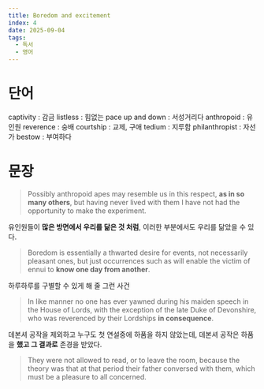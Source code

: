 ```yaml
---
title: Boredom and excitement
index: 4
date: 2025-09-04
tags:
  - 독서
  - 영어
---
```

# 단어

captivity : 감금
listless : 힘없는
pace up and down : 서성거리다
anthropoid  : 유인원
reverence : 숭배
courtship : 교제, 구애
tedium : 지루함
philanthropist : 자선가
bestow : 부여하다
# 문장

>Possibly anthropoid apes may resemble us in this
respect, **as in so many others**, but having never
lived with them I have not had the opportunity to
make the experiment.

유인원들이 **많은 방면에서 우리를 닮은 것 처럼**, 이러한 부분에서도 우리를 닮았을 수 있다.

> Boredom is
essentially a thwarted desire for events, not
necessarily pleasant ones, but just occurrences
such as will enable the victim of ennui to **know one
day from another**.

하루하루를 구별할 수 있게 해 줄 그런 사건

> In like manner
no one has ever yawned during his maiden speech
in the House of Lords, with the exception of the
late Duke of Devonshire, who was reverenced by
their Lordships **in consequence**.

데본셔 공작을 제외하고 누구도 첫 연설중에 하품을 하지 않았는데, 데본셔 공작은 하품을 **했고 그 결과로** 존경을 받았다.

>They were not allowed
to read, or to leave the room, because the theory
was that at that period their father conversed with
them, which must be a pleasure to all concerned.

